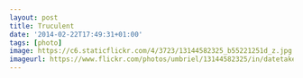 ```yaml
---
layout: post
title: Truculent
date: '2014-02-22T17:49:31+01:00'
tags: [photo]
image: https://c6.staticflickr.com/4/3723/13144582325_b55221251d_z.jpg
imageurl: https://www.flickr.com/photos/umbriel/13144582325/in/datetaken-public/
---
```

